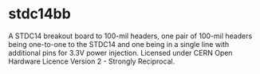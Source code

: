 # stdc14bb
A STDC14 breakout board to 100-mil headers, one pair of 100-mil headers being one-to-one to the STDC14 and one being in a single line with additional pins for 3.3V power injection. Licensed under CERN Open Hardware Licence Version 2 - Strongly Reciprocal.
